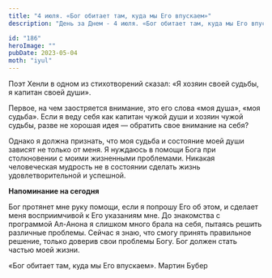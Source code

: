 ```yaml
---
title: "4 июля. «Бог обитает там, куда мы Его впускаем»"
description: "День за Днем - 4 июля. «Бог обитает там, куда мы Его впускаем»"

id: "186"
heroImage: ""
pubDate: 2023-05-04
moth: "iyul"
---
```


Поэт Хенли в одном из стихотворений сказал: «Я хозяин своей судьбы, я капитан
своей души».

Первое, на чем заостряется внимание, это его слова «моя душа», «моя судьба».
Если я веду себя как капитан чужой души и хозяин чужой судьбы, разве не
хорошая идея — обратить свое внимание на себя?

Однако я должна признать, что моя судьба и состояние моей души зависят не
только от меня. Я нуждаюсь в помощи Бога при столкновении с моими жизненными
проблемами. Никакая человеческая мудрость не в состоянии сделать жизнь
удовлетворительной и успешной.

**Напоминание на сегодня**

Бог протянет мне руку помощи, если я попрошу Его об этом, и сделает меня
восприимчивой к Его указаниям мне. До знакомства с программой Ал-Анона я
слишком много брала на себя, пытаясь решить различные проблемы. Сейчас я знаю,
что смогу принять правильное решение, только доверив свои проблемы Богу. Бог
должен стать частью моей жизни.

«Бог обитает там, куда мы Его впускаем». Мартин Бубер
